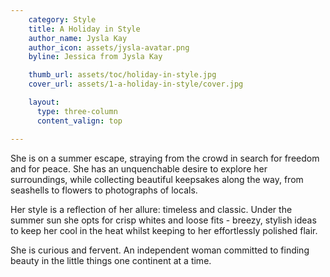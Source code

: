 ```yaml
---
    category: Style
    title: A Holiday in Style
    author_name: Jysla Kay
    author_icon: assets/jysla-avatar.png
    byline: Jessica from Jysla Kay

    thumb_url: assets/toc/holiday-in-style.jpg
    cover_url: assets/1-a-holiday-in-style/cover.jpg

    layout:
      type: three-column
      content_valign: top

---
```


She is on a summer escape, straying from the crowd in search for freedom and for peace. She has an unquenchable desire to explore her surroundings, while collecting beautiful keepsakes along the way, from seashells to flowers to photographs of locals.

Her style is a reflection of her allure: timeless and classic. Under the summer sun she opts for crisp whites and loose fits - breezy, stylish ideas to keep her cool in the heat whilst keeping to her effortlessly polished flair.

She is curious and fervent. An independent woman committed to finding beauty in the little things one continent at a time.
